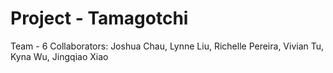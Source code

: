 # Project - Tamagotchi

Team - 6
Collaborators: Joshua Chau, Lynne Liu, Richelle Pereira, Vivian Tu,
Kyna Wu, Jingqiao Xiao
